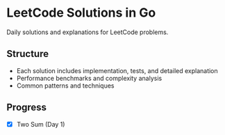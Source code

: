 # LeetCode Solutions in Go
Daily solutions and explanations for LeetCode problems.

## Structure
- Each solution includes implementation, tests, and detailed explanation
- Performance benchmarks and complexity analysis
- Common patterns and techniques

## Progress
- [x] Two Sum (Day 1)

